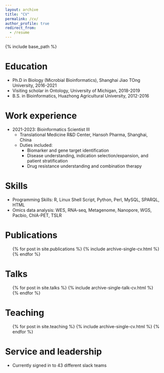 ```yaml
---
layout: archive
title: "CV"
permalink: /cv/
author_profile: true
redirect_from:
  - /resume
---
```


{% include base_path %}

Education
======
* Ph.D in Biology (Microbial Bioinformatics), Shanghai Jiao TOng University, 2016-2021
* Visiting scholar in Ontology, University of Michigan, 2018-2019
* B.S. in Bioinformatics, Huazhong Agricultural University, 2012-2016

Work experience
======
* 2021-2023: Bioinformatics Scientist III
  * Translational Medicine R&D Center, Hansoh Pharma, Shanghai, China
  * Duties included:
    * Biomarker and gene target identification
    * Disease understanding, indication selection/expansion, and patient stratification
    * Drug resistance understanding and combination therapy
  
Skills
======
* Programming Skills: R, Linux Shell Script, Python, Perl, MySQL, SPARQL, HTML 
* Omics data analysis: WES, RNA-seq, Metagenome, Nanopore, WGS, Pacbio, ChIA-PET, TSLR

Publications
======
  <ul>{% for post in site.publications %}
    {% include archive-single-cv.html %}
  {% endfor %}</ul>
  
Talks
======
  <ul>{% for post in site.talks %}
    {% include archive-single-talk-cv.html %}
  {% endfor %}</ul>
  
Teaching
======
  <ul>{% for post in site.teaching %}
    {% include archive-single-cv.html %}
  {% endfor %}</ul>
  
Service and leadership
======
* Currently signed in to 43 different slack teams
